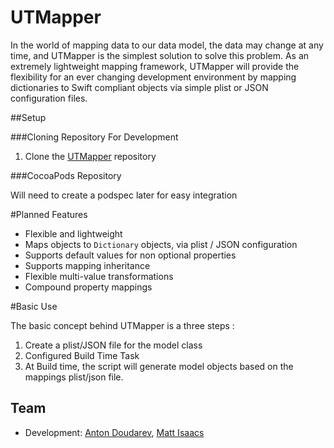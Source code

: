 # UTMapper

In the world of mapping data to our data model, the data may change at any time, and UTMapper is the simplest solution to solve this problem. As an extremely lightweight mapping framework, UTMapper will provide the flexibility for an ever changing development environment by mapping dictionaries to Swift compliant objects via simple plist or JSON configuration files.

##Setup

###Cloning Repository For Development

1. Clone the [UTMapper](git@github.com:ustwo/UTMapper.git) repository

###CocoaPods Repository

Will need to create a podspec later for easy integration

#Planned Features

* Flexible and lightweight
* Maps objects to `Dictionary` objects, via plist / JSON configuration
* Supports default values for non optional properties
* Supports mapping inheritance
* Flexible multi-value transformations
* Compound property mappings


#Basic Use

The basic concept behind UTMapper is a three steps :

1. Create a plist/JSON file for the model class
2. Configured Build Time Task
3. At Build time, the script will generate model objects based on the mappings plist/json file.


## Team

* Development: [Anton Doudarev](mailto:anton@ustwo.com), [Matt Isaacs](mailto:matt@ustwo.com)
